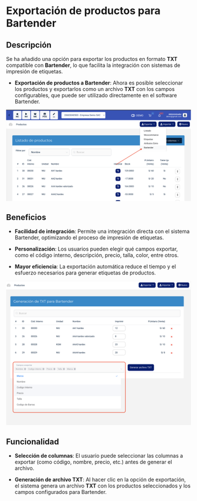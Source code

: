 # Exportación de productos para Bartender

## Descripción

Se ha añadido una opción para exportar los productos en formato **TXT** compatible con **Bartender**, lo que facilita la integración con sistemas de impresión de etiquetas.

- **Exportación de productos a Bartender**: Ahora es posible seleccionar los productos y exportarlos como un archivo **TXT** con los campos configurables, que puede ser utilizado directamente en el software Bartender.

![alt text](img/Exportar_bartender.png)

## Beneficios

- **Facilidad de integración**: Permite una integración directa con el sistema Bartender, optimizando el proceso de impresión de etiquetas.

- **Personalización**: Los usuarios pueden elegir qué campos exportar, como el código interno, descripción, precio, talla, color, entre otros.

- **Mayor eficiencia**: La exportación automática reduce el tiempo y el esfuerzo necesarios para generar etiquetas de productos.

![alt text](img/Exportar_campos.png)

## Funcionalidad

- **Selección de columnas**: El usuario puede seleccionar las columnas a exportar (como código, nombre, precio, etc.) antes de generar el archivo.

- **Generación de archivo TXT**: Al hacer clic en la opción de exportación, el sistema genera un archivo **TXT** con los productos seleccionados y los campos configurados para Bartender.
